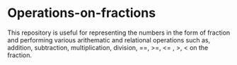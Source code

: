# Operations-on-fractions
This repository is useful for representing the numbers in the form of fraction and performing various arithematic and relational operations such as, addition, subtraction, multiplication, division, ==, >=, <= , >, < on the fraction. 
